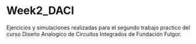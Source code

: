 # Week2_DACI
Ejercicios y simulaciones realizadas para el segundo trabajo practico del curso Diseño Analogico de Circuitos Integrados de Fundación Fulgor.

